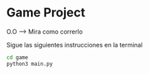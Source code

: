 # Game Project

O.O --> Mira como correrlo 

Sigue las siguientes instrucciones en la terminal

```sh
cd game
python3 main.py
```